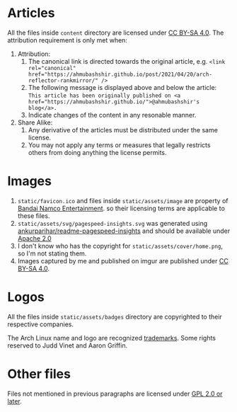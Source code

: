 # Articles

All the files inside `content` directory are licensed under [CC BY-SA 4.0].
The attribution requirement is only met when:

1. Attribution:
   1. The canonical link is directed towards the original article, e.g.
      `<link rel="canonical" href="https://ahmubashshir.github.io/post/2021/04/20/arch-reflector-rankmirror/" />`
   2. The following message is displayed above and below the article:
      `This article has been originally published on <a href="https://ahmubashshir.github.io/">@ahmubashshir's blog</a>.`
   3. Indicate changes of the content in any resonable manner.
2. Share Alike:
   1. Any derivative of the articles must be distributed under the same license.
   2. You may not apply any terms or measures that legally restricts others from doing anything the license permits.


# Images

1. `static/favicon.ico` and files inside `static/assets/image` are property of [Bandai Namco Entertainment](https://www.bandainamcoent.com/).
   so their licensing terms are applicable to these files.
2. `static/assets/svg/pagespeed-insights.svg` was generated using [ankurparihar/readme-pagespeed-insights](https://github.com/ankurparihar/readme-pagespeed-insights)
   and should be available under [Apache 2.0](https://github.com/ankurparihar/readme-pagespeed-insights/raw/master/LICENSE)
3. I don't know who has the copyright for `static/assets/cover/home.png`, so I'm not stating them.
4. Images captured by me and published on imgur are published under [CC BY-SA 4.0].

# Logos

All the files inside `static/assets/badges` directory are copyrighted to their respective companies.

The Arch Linux name and logo are recognized [trademarks](https://wiki.archlinux.org/index.php/DeveloperWiki:TrademarkPolicy).
Some rights reserved to Judd Vinet and Aaron Griffin.

# Other files

Files not mentioned in previous paragraphs are licensed under [GPL 2.0 or later].

[CC BY-SA 4.0]: https://creativecommons.org/licenses/by-sa/4.0/
[GPL 2.0 or later]: https://www.gnu.org/licenses/gpl.txt
